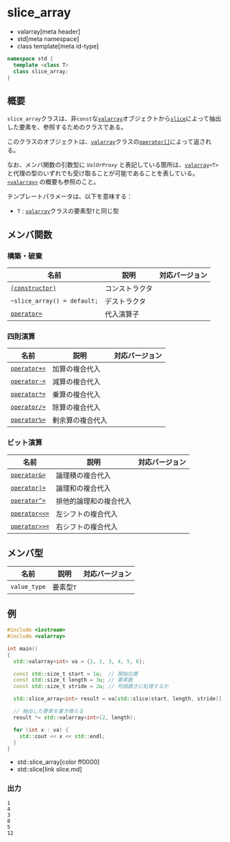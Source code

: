 # slice_array
* valarray[meta header]
* std[meta namespace]
* class template[meta id-type]

```cpp
namespace std {
  template <class T>
  class slice_array;
}
```

## 概要
`slice_array`クラスは、非`const`な[`valarray`](valarray.md)オブジェクトから[`slice`](slice.md)によって抽出した要素を、参照するためのクラスである。

このクラスのオブジェクトは、[`valarray`](valarray.md)クラスの[`operator[]`](valarray/op_at.md)によって返される。

なお、メンバ関数の引数型に *`ValOrProxy`* と表記している箇所は、[`valarray`](valarray.md)`<T>` と代理の型のいずれでも受け取ることが可能であることを表している。  
[`<valarray>`](../valarray.md) の概要も参照のこと。

テンプレートパラメータは、以下を意味する：

- `T` : [`valarray`](valarray.md)クラスの要素型`T`と同じ型


## メンバ関数
### 構築・破棄

| 名前 | 説明 | 対応バージョン |
|-------------------------------------------------|----------------|----------------|
| [`(constructor)`](slice_array/op_constructor.md) | コンストラクタ | |
| `~slice_array() = default;`                     | デストラクタ   | |
| [`operator=`](slice_array/op_assign.md)       | 代入演算子     | |


### 四則演算

| 名前 | 説明 | 対応バージョン |
|-----------------------------------------------------|------------------|-------|
| [`operator+=`](slice_array/op_plus_assign.md)     | 加算の複合代入   | |
| [`operator-=`](slice_array/op_minus_assign.md)    | 減算の複合代入   | |
| [`operator*=`](slice_array/op_multiply_assign.md) | 乗算の複合代入   | |
| [`operator/=`](slice_array/op_divide_assign.md)   | 除算の複合代入   | |
| [`operator%=`](slice_array/op_modulo_assign.md)   | 剰余算の複合代入 | |


### ビット演算

| 名前 | 説明 | 対応バージョン |
|---------------------------------------------------------------|------------------------|-------|
| [`operator&=`](slice_array/op_and_assign.md)                | 論理積の複合代入       | |
| [<code>operator&#x7C;=</code>](slice_array/op_or_assign.md) | 論理和の複合代入       | |
| [`operator^=`](slice_array/op_xor_assign.md)                | 排他的論理和の複合代入 | |
| [`operator<<=`](slice_array/op_left_shift_assign.md)        | 左シフトの複合代入     | |
| [`operator>>=`](slice_array/op_right_shift_assign.md)       | 右シフトの複合代入     | |


## メンバ型

| 名前         | 説明      | 対応バージョン |
|--------------|-----------|----------------|
| `value_type` | 要素型`T` | |


## 例
```cpp example
#include <iostream>
#include <valarray>

int main()
{
  std::valarray<int> va = {1, 2, 3, 4, 5, 6};

  const std::size_t start = 1u;  // 開始位置
  const std::size_t length = 3u; // 要素数
  const std::size_t stride = 2u; // 何個置きに処理するか

  std::slice_array<int> result = va[std::slice(start, length, stride)];

  // 抽出した要素を書き換える
  result *= std::valarray<int>(2, length);

  for (int x : va) {
    std::cout << x << std::endl;
  }
}
```
* std::slice_array[color ff0000]
* std::slice[link slice.md]

### 出力
```
1
4
3
8
5
12
```
